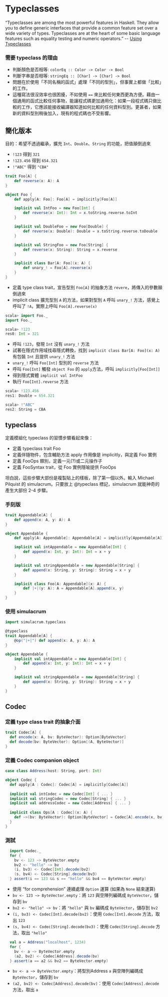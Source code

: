# Typeclasses

“Typeclasses are among the most powerful features in Haskell. They allow you to define generic interfaces that provide a common feature set over a wide variety of types. Typeclasses are at the heart of some basic language features such as equality testing and numeric operators.” -- [Using Typeclasses](http://book.realworldhaskell.org/read/using-typeclasses.html)

### 需要 typeclass 的理由
- 判斷顏色是否相等: `colorEq :: Color -> Color -> Bool`
- 判斷字串是否相等: `stringEq :: [Char] -> [Char] -> Bool`
- 問題在於使用「不同名稱的函式」處理「不同的型別」，但事實上都做「比較」的工作。
- 這種寫法很沒效率也很困擾，不如使用 `==` 來比較任何東西更為方便。藉由一個通用的函式比較任何事物，能讓程式碼更加通用化：如果一段程式碼只做比較的工作，它應該能接收編譯器知道如何比較的任何資料型別。更甚者，如果新的資料型別稍後加入，現有的程式碼也不受影響。

## 簡化版本
目的：希望不透過繼承，擴充 `Int`、`Double`、`String` 的功能，把值顛倒過來
- `!123` 得到 `321`
- `!123.456` 得到 `654.321`
- `!"ABC"` 得到 `"CBA"`

```scala
trait Foo[A] {
    def reverse(x: A): A
}

object Foo {
    def apply[A: Foo]: Foo[A] = implicitly[Foo[A]]

    implicit val IntFoo = new Foo[Int] {
        def reverse(x: Int): Int = x.toString.reverse.toInt
    }

    implicit val DoubleFoo = new Foo[Double] {
        def reverse(x: Double): Double = x.toString.reverse.toDouble
    }

    implicit val StringFoo = new Foo[String] {
        def reverse(x: String): String = x.reverse
    }

    implicit class Bar[A: Foo](x: A) {
        def unary_! = Foo[A].reverse(x)
    }
}
```
- 定義 type class trait，宣告型別 `Foo[A]` 的抽象方法 `revere`，將傳入的參數顛倒過來
- implicit class 擴充型別 `A` 的方法，如果對型別 `A` 呼叫 `unary_!` 方法，感覺上呼叫了 `!A`，實際上呼叫 `Foo[A].reverse(x)` 

```scala
scala> import Foo._
import Foo._

scala> !123
res0: Int = 321
```
- 呼叫 `!123`，發現 `Int` 沒有 `unary_!` 方法
- 試著在隱式作用域找尋隱式轉換，找到 `implicit class Bar[A: Foo](x: A)` 有包裝 `Int` 且提供 `unary_!` 方法
- `unary_!` 呼叫 `Foo[Int]` 型別的 `reverse` 方法
- 呼叫 `Foo[Int]` 觸發 `object Foo` 的 `apply`方法，呼叫 `implicitly[Foo[Int]]`
- 得到隱式實體 `implicit val IntFoo`
- 執行 `Foo[Int].reverse` 方法

```scala
scala> !123.456
res1: Double = 654.321

scala> !"ABC"
res2: String = CBA
```

## typeclass
定義模組化 typeclass 的習慣步驟看起來像：

- 定義 typeclass trait Foo
- 定義伴隨物件，包含輔助方法 apply 作用像是 implicitly，與定義 Foo 實例
- 定義 FooOps 類別，定義一元(?)或二元操作子
- 定義 FooSyntax trait，從 Foo 實例隱喻提供 FooOps

坦白說，這些步驟大部份是複製貼上的樣板，除了第一個以外。輸入 Michael Pilquist 的 simulacrum。只要放上 @typeclass 標記，simulacrum 就能神奇的產生大部份 2-4 步驟。

### 手刻版
```scala
trait Appendable[A] {
    def append(x: A, y: A): A
}

object Appendable {
    def apply[A: Appendable]: Appendable[A] = implicitly[Appendable[A]]

    implicit val intAppendable = new Appendable[Int] {
        def append(x: Int, y: Int): Int = x + y
    }

    implicit val stringAppendable = new Appendable[String] {
        def append(x: String, y: String): String = x + y
    }

    implicit class Foo[A: Appendable](x: A) {
        def |+|(y: A): A = Appendable[A].append(x, y)
    }
}
```

### 使用 simulacrum
```scala
import simulacrum.typeclass

@typeclass
trait Appendable[A] {
    @op("|+|") def append(x: A, y: A): A
}

object Appendable {
    implicit val intAppendable = new Appendable[Int] {
        def append(x: Int, y: Int): Int = x + y
    }

    implicit val stringAppendable = new Appendable[String] {
        def append(x: String, y: String): String = x + y
    }
}
```

## Codec

### 定義 type class trait 的抽象介面
```scala
trait Codec[A] {
  def encode(x: A, bv: ByteVector): Option[ByteVector]
  def decode(bv: ByteVector): Option[(A, ByteVector)]
}
```

### 定義 Codec companion object
```scala
case class Address(host: String, port: Int)

object Codec {
  def apply[A : Codec]: Codec[A] = implicitly[Codec[A]]
  
  implicit val intCodec = new Codec[Int] { ... }
  implicit val stringCodec = new Codec[String] { ... }
  implicit val addressCodec = new Codec[Address] { ... }
  
  implicit class Ops[A : Codec](x: A) {
    def ~>(bv: ByteVector): Option[ByteVector] = Codec[A].encode(x, bv)
  }
}
```

### 測試
```scala
  import Codec._
  for {
    bv <- 123 ~> ByteVector.empty
    bv2 <- "hello" ~> bv
    (i, bv3) <- Codec[Int].decode(bv2)
    (s, bv4) <- Codec[String].decode(bv3)
  } assert(i == 123 && s == "hello" && bv4 == ByteVector.empty)
```
- 使用 “for comprehension” 連續處理 `Option` 運算 (如果為 `None` 結束運算)
- `bv <- 123 ~> ByteVector.empty`：將 `123` 與空陣列編碼成 `ByteVector`，儲存到 `bv`
- `bv2 <- "hello" ~> bv`：將 `"hello"` 與 `bv` 編碼成 `ByteVector`，儲存到 `bv2`
- `(i, bv3) <- Codec[Int].decode(bv2)`：使用 `Codec[Int].decode` 方法，取出 `123`
- `(s, bv4) <- Codec[String].decode(bv3)`：使用 `Codec[String].decode` 方法，取出 `"hello"`

```scala
  val a = Address("localhost", 1234)
  for {
    bv <- a ~> ByteVector.empty
    (a2, bv2) <- Codec[Address].decode(bv)
  } assert(a == a2 && bv2 == ByteVector.empty)
```
- `bv <- a ~> ByteVector.empty`：將型別Address `a` 與空陣列編碼成 `ByteVector`，儲存到 `bv`
- `(a2, bv2) <- Codec[Address].decode(bv)`：使用 `Codec[Address].decode` 方法，取出 `a`
